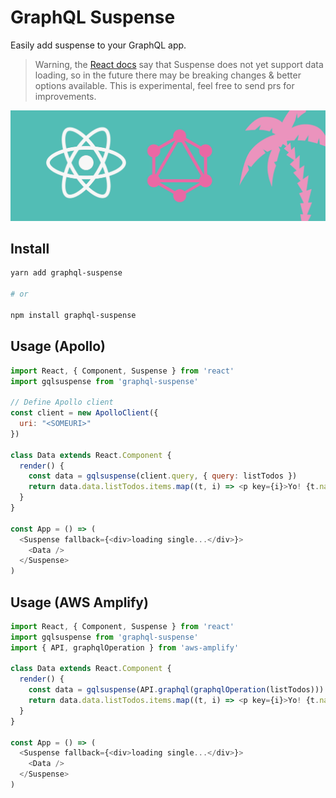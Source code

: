 # GraphQL Suspense

Easily add suspense to your GraphQL app.

> Warning, the [React docs](https://reactjs.org/docs/react-api.html#reactsuspense) say that Suspense does not yet support data loading, so in the future there may be breaking changes & better options available. This is experimental, feel free to send prs for improvements.

![](header.jpg)

## Install

```sh
yarn add graphql-suspense

# or

npm install graphql-suspense
```

## Usage (Apollo)

```js
import React, { Component, Suspense } from 'react'
import gqlsuspense from 'graphql-suspense'

// Define Apollo client
const client = new ApolloClient({
  uri: "<SOMEURI>"
})

class Data extends React.Component {
  render() {
    const data = gqlsuspense(client.query, { query: listTodos })
    return data.data.listTodos.items.map((t, i) => <p key={i}>Yo! {t.name}</p>)
  }
}

const App = () => (
  <Suspense fallback={<div>loading single...</div>}>
    <Data />
  </Suspense> 
)
```

## Usage (AWS Amplify)

```js
import React, { Component, Suspense } from 'react'
import gqlsuspense from 'graphql-suspense'
import { API, graphqlOperation } from 'aws-amplify'

class Data extends React.Component {
  render() {
    const data = gqlsuspense(API.graphql(graphqlOperation(listTodos)))
    return data.data.listTodos.items.map((t, i) => <p key={i}>Yo! {t.name}</p>)
  }
}

const App = () => (
  <Suspense fallback={<div>loading single...</div>}>
    <Data />
  </Suspense> 
)
```
